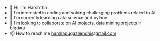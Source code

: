 - 👋 Hi, I’m Harshitha
- 👀 I’m interested in coding and solving challenging problems related to AI
- 🌱 I’m currently learning data science and python
- 💞️ I’m looking to collaborate on AI projects, data mining projects in bigdata
- 📫 How to reach me harshapugazhendhi@gmail.com

<!---
HarshaPugal/HarshaPugal is a ✨ special ✨ repository because its `README.md` (this file) appears on your GitHub profile.
You can click the Preview link to take a look at your changes.
--->
